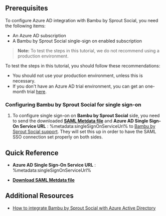 ## Prerequisites

To configure Azure AD integration with Bambu by Sprout Social, you need the following items:

- An Azure AD subscription
- A Bambu by Sprout Social single-sign on enabled subscription

> **Note:**
> To test the steps in this tutorial, we do not recommend using a production environment.

To test the steps in this tutorial, you should follow these recommendations:

- You should not use your production environment, unless this is necessary.
- If you don't have an Azure AD trial environment, you can get an one-month trial [here](https://azure.microsoft.com/pricing/free-trial/).

### Configuring Bambu by Sprout Social for single sign-on

1. To configure single sign-on on **Bambu by Sprout Social** side, you need to send the downloaded **[SAML Metdata file](%metadata:metadataDownloadUrl%)** and **Azure AD Single Sign-On Service URL** : %metadata:singleSignOnServiceUrl% to [Bambu by Sprout Social support](http://support@getbambu.com). They will set this up in order to have the SAML SSO connection set properly on both sides.


## Quick Reference

* **Azure AD Single Sign-On Service URL** : %metadata:singleSignOnServiceUrl%

* **[Download SAML Metdata file](%metadata:metadataDownloadUrl%)**


## Additional Resources

* [How to integrate Bambu by Sprout Social with Azure Active Directory](https://docs.microsoft.com/azure/active-directory/active-directory-saas-bambubysproutsocial-tutorial)
